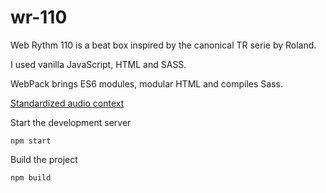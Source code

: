 # wr-110

Web Rythm 110 is a beat box inspired by the canonical TR serie by Roland.

I used vanilla JavaScript, HTML and SASS.

WebPack brings ES6 modules, modular HTML and compiles Sass.

[Standardized audio context ](https://commons.wikimedia.org/wiki/File:Roland_TR-808_(large).jpg#/media/File:Roland_TR-808_(large).jpg)


Start the development server
```
npm start
```
Build the project
```
npm build
```
